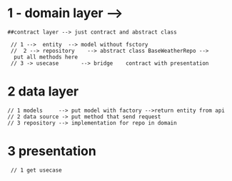  # 1 -  domain layer -->
    ##contract layer --> just contract and abstract class

     // 1 -->  entity  --> model without fsctory
     //  2 --> repository    --> abstract class BaseWeatherRepo --> 
      put all methods here
     // 3 -> usecase       --> bridge    contract with presentation
 

# 2  data layer

    // 1 models     --> put model with factory -->return entity from api
    // 2 data source -> put method that send request 
    // 3 repository --> implementation for repo in domain

#  3 presentation 
     // 1 get usecase 
